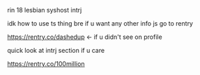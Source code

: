 rin 18 lesbian syshost intrj

idk how to use ts thing bre
if u want any other info js go to rentry

https://rentry.co/dashedup
<- if u didn't see on profile

quick look at intrj section if u care

https://rentry.co/100million
